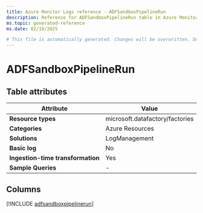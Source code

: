 ```yaml
---
title: Azure Monitor Logs reference - ADFSandboxPipelineRun
description: Reference for ADFSandboxPipelineRun table in Azure Monitor Logs.
ms.topic: generated-reference
ms.date: 02/18/2025

# This file is automatically generated. Changes will be overwritten. Do not change this file directly.
---
```


# ADFSandboxPipelineRun




## Table attributes

|Attribute|Value|
|---|---|
|**Resource types**|microsoft.datafactory/factories|
|**Categories**|Azure Resources|
|**Solutions**| LogManagement|
|**Basic log**|No|
|**Ingestion-time transformation**|Yes|
|**Sample Queries**|-|



## Columns
  
[!INCLUDE [adfsandboxpipelinerun](~/reusable-content/ce-skilling/azure/includes/azure-monitor/reference/tables/adfsandboxpipelinerun-include.md)]
